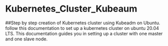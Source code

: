 # Kubernetes_Cluster_Kubeaum
##Step by step creation of Kubernetes cluster using Kubeadm on Ubuntu.
follow this documentation to set up a kubernetes cluster on ubuntu 20.04 LTS.
This documentation guides you in setting up a cluster with one master and one slave node.
